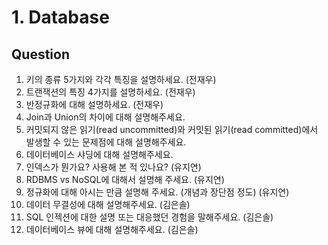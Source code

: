 # 1. Database

## Question

1. 키의 종류 5가지와 각각 특징을 설명하세요. (전재우)
2. 트랜잭션의 특징 4가지를 설명하세요. (전재우)
3. 반정규화에 대해 설명하세요. (전재우)
4. Join과 Union의 차이에 대해 설명해주세요.
5. 커밋되지 않은 읽기(read uncommitted)와 커밋된 읽기(read committed)에서 발생할 수 있는 문제점에 대해 설명해주세요.
6. 데이터베이스 샤딩에 대해 설명해주세요.
7. 인덱스가 뭔가요? 사용해 본 적 있나요? (유지연)
8. RDBMS vs NoSQL에 대해서 설명해 주세요. (유지연)
9. 정규화에 대해 아시는 만큼 설명해 주세요. (개념과 장단점 정도) (유지연)
10. 데이터 무결성에 대해 설명해주세요. (김은솔)
11. SQL 인젝션에 대한 설명 또는 대응했던 경험을 말해주세요. (김은솔)
12. 데이터베이스 뷰에 대해 설명해주세요. (김은솔)
